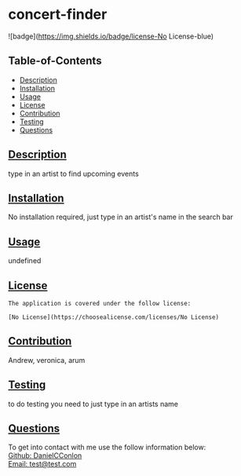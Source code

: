 
  # concert-finder


  
  ![badge](https://img.shields.io/badge/license-No License-blue)
    


  ## Table-of-Contents

  * [Description](#description)
  * [Installation](#installation)
  * [Usage](#usage)
  * [License](#license)
  * [Contribution](#contribution)
  * [Testing](#testing)
  * [Questions](#questions)

  ## [Description](#table-of-contents)

  type in an artist to find upcoming events

  ## [Installation](#table-of-contents)
  No installation required, just type in an artist's name in the search bar

  ## [Usage](#table-of-contents)
  undefined

  ## [License](#table-of-contents)
  
    The application is covered under the follow license: 
    
    [No License](https://choosealicense.com/licenses/No License)
      
    

  ## [Contribution](#table-of-contents)
  Andrew, veronica, arum

  ## [Testing](#table-of-contents)
  to do testing you need to just type in an artists name

  ## [Questions](#table-of-contents)
  To get into contact with me use the follow information below:
  <br />
  [Github: DanielCConlon](https://github.com/DanielCConlon) 
  <br />
  [Email: test@test.com](test@test.com) 
